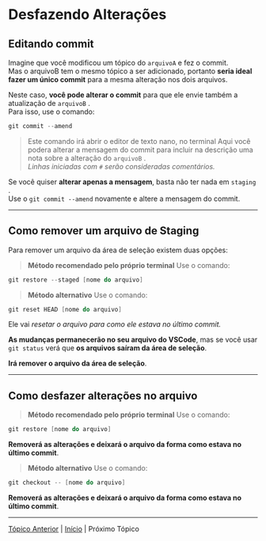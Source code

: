 # Desfazendo Alterações

## Editando commit
Imagine que você modificou um tópico do `arquivoA`  e fez o commit.  
Mas o arquivoB tem o mesmo tópico a ser adicionado, portanto **seria ideal fazer um único commit** para a mesma alteração nos dois arquivos.

Neste caso, **você pode alterar o commit** para que ele envie também a atualização de `arquivoB`  .  
Para isso, use o comando:

```c
git commit --amend
```
>Este comando irá abrir o editor de texto nano, no terminal
Aqui você podera alterar a mensagem do commit para incluir na descrição uma nota sobre a alteração do `arquivoB`  .  
_Linhas iniciadas com `#` serão consideradas comentários._  

Se você quiser **alterar apenas a mensagem**, basta não ter nada em `staging`  .  
Use o `git commit --amend`  novamente e altere a mensagem do commit.

---

## Como remover um arquivo de Staging
Para remover um arquivo da área de seleção existem duas opções:
    
>**Método recomendado pelo próprio terminal**
    Use o comando: 
```c
git restore --staged [nome do arquivo]
```

>**Método alternativo**
    Use o comando:
```c
git reset HEAD [nome do arquivo]
```
Ele vai _resetar o arquivo para como ele estava no último commit._
    
**As mudanças permanecerão no seu arquivo do VSCode**, mas se você usar `git status`  verá que **os arquivos saíram da área de seleção**.
    
**Irá remover o arquivo da área de seleção**.

---  

## Como desfazer alterações no arquivo
    
>**Método recomendado pelo próprio terminal**
Use o comando:
```c
git restore [nome do arquivo]
```
**Removerá as alterações e deixará o arquivo da forma como estava no último commit**.

>**Método alternativo**
Use o comando:
```c
git checkout -- [nome do arquivo]
```
**Removerá as alterações e deixará o arquivo da forma como estava no último commit**.

---

[Tópico Anterior](VisualizarDiferencas.md) | [Início](README.md) | Próximo Tópico